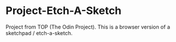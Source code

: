 # Project-Etch-A-Sketch
Project from TOP (The Odin Project). This is a browser version of a sketchpad / etch-a-sketch.
